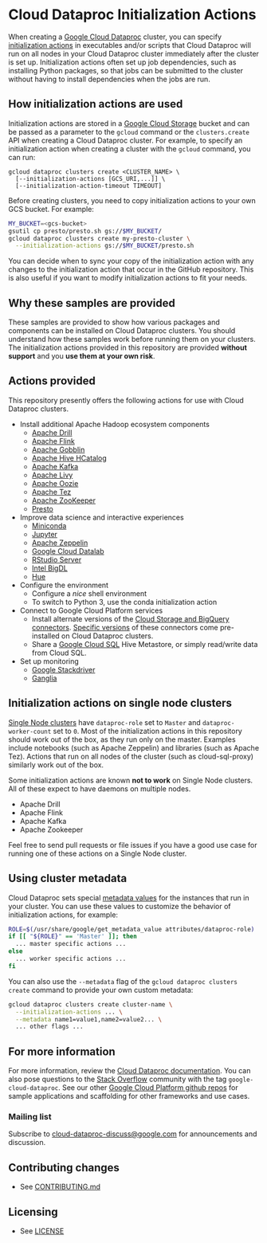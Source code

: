 # Cloud Dataproc Initialization Actions

When creating a [Google Cloud Dataproc](https://cloud.google.com/dataproc/) cluster, you can specify [initialization actions](https://cloud.google.com/dataproc/init-actions) in executables and/or scripts that Cloud Dataproc will run on all nodes in your Cloud Dataproc cluster immediately after the cluster is set up. Initialization actions often set up job dependencies, such as installing Python packages, so that jobs can be submitted to the cluster without having to install dependencies when the jobs are run.

## How initialization actions are used

Initialization actions are stored in a [Google Cloud Storage](https://cloud.google.com/storage) bucket and can be passed as a parameter to the `gcloud` command or the `clusters.create` API when creating a Cloud Dataproc cluster. For example, to specify an initialization action when creating a cluster with the `gcloud` command, you can run:

    gcloud dataproc clusters create <CLUSTER_NAME> \
      [--initialization-actions [GCS_URI,...]] \
      [--initialization-action-timeout TIMEOUT]

Before creating clusters, you need to copy initialization actions to your own GCS bucket. For example:

```bash
MY_BUCKET=<gcs-bucket>
gsutil cp presto/presto.sh gs://$MY_BUCKET/
gcloud dataproc clusters create my-presto-cluster \
  --initialization-actions gs://$MY_BUCKET/presto.sh
```

You can decide when to sync your copy of the initialization action with any changes to the initialization action that occur in the GitHub repository. This is also useful if you want to modify initialization actions to fit your needs.

## Why these samples are provided

These samples are provided to show how various packages and components can be installed on Cloud Dataproc clusters. You should understand how these samples work before running them on your clusters. The initialization actions provided in this repository are provided **without support** and you **use them at your own risk**.

## Actions provided

This repository presently offers the following actions for use with Cloud Dataproc clusters.

* Install additional Apache Hadoop ecosystem components
  * [Apache Drill](http://drill.apache.org)
  * [Apache Flink](http://flink.apache.org)
  * [Apache Gobblin](https://gobblin.apache.org/)
  * [Apache Hive HCatalog](https://cwiki.apache.org/confluence/display/Hive/HCatalog)
  * [Apache Kafka](http://kafka.apache.org)
  * [Apache Livy](https://livy.incubator.apache.org/)
  * [Apache Oozie](http://oozie.apache.org)
  * [Apache Tez](http://tez.apache.org)
  * [Apache ZooKeeper](http://zookeeper.apache.org)
  * [Presto](http://prestodb.io)
* Improve data science and interactive experiences
  * [Miniconda](https://conda.io/docs/)
  * [Jupyter](http://jupyter.org/)
  * [Apache Zeppelin](http://zeppelin.apache.org)
  * [Google Cloud Datalab](https://cloud.google.com/datalab/)
  * [RStudio Server](https://www.rstudio.com/products/rstudio/#Server)
  * [Intel BigDL](https://bigdl-project.github.io)
  * [Hue](http://gethue.com)
* Configure the environment
  * Configure a *nice* shell environment
  * To switch to Python 3, use the conda initialization action
* Connect to Google Cloud Platform services
  * Install alternate versions of the [Cloud Storage and BigQuery connectors](https://github.com/GoogleCloudPlatform/bigdata-interop/releases). [Specific versions](https://cloud.google.com/dataproc/docs/concepts/versioning/dataproc-versions) of these connectors come pre-installed on Cloud Dataproc clusters.
  * Share a [Google Cloud SQL](https://cloud.google.com/sql/) Hive Metastore, or simply read/write data from Cloud SQL.
* Set up monitoring
  * [Google Stackdriver](https://cloud.google.com/stackdriver/)
  * [Ganglia](http://ganglia.info/)

## Initialization actions on single node clusters

[Single Node clusters](https://cloud.google.com/dataproc/docs/concepts/single-node-clusters) have `dataproc-role` set to `Master` and `dataproc-worker-count` set to `0`. Most of the initialization actions in this repository should work out of the box, as they run only on the master. Examples include notebooks (such as Apache Zeppelin) and libraries (such as Apache Tez). Actions that run on all nodes of the cluster (such as cloud-sql-proxy) similarly work out of the box.

Some initialization actions are known **not to work** on Single Node clusters. All of these expect to have daemons on multiple nodes.

* Apache Drill
* Apache Flink
* Apache Kafka
* Apache Zookeeper

Feel free to send pull requests or file issues if you have a good use case for running one of these actions on a Single Node cluster.

## Using cluster metadata

Cloud Dataproc sets special [metadata values](https://cloud.google.com/dataproc/docs/concepts/configuring-clusters/metadata)
for the instances that run in your cluster. You can use these values to customize the behavior of
initialization actions, for example:

```bash
ROLE=$(/usr/share/google/get_metadata_value attributes/dataproc-role)
if [[ "${ROLE}" == 'Master' ]]; then
  ... master specific actions ...
else
  ... worker specific actions ...
fi
```

You can also use the `‑‑metadata` flag of the `gcloud dataproc clusters create` command to provide your own
custom metadata:

```bash
gcloud dataproc clusters create cluster-name \
  --initialization-actions ... \
  --metadata name1=value1,name2=value2... \
  ... other flags ...
```

## For more information

For more information, review the [Cloud Dataproc documentation](https://cloud.google.com/dataproc/init-actions). You can also pose questions to the [Stack Overflow](http://www.stackoverflow.com) community with the tag `google-cloud-dataproc`.
See our other [Google Cloud Platform github
repos](https://github.com/GoogleCloudPlatform) for sample applications and
scaffolding for other frameworks and use cases.

### Mailing list

Subscribe to [cloud-dataproc-discuss@google.com](https://groups.google.com/forum/#!forum/cloud-dataproc-discuss) for announcements and discussion.

## Contributing changes

* See [CONTRIBUTING.md](CONTRIBUTING.md)

## Licensing

* See [LICENSE](LICENSE)

